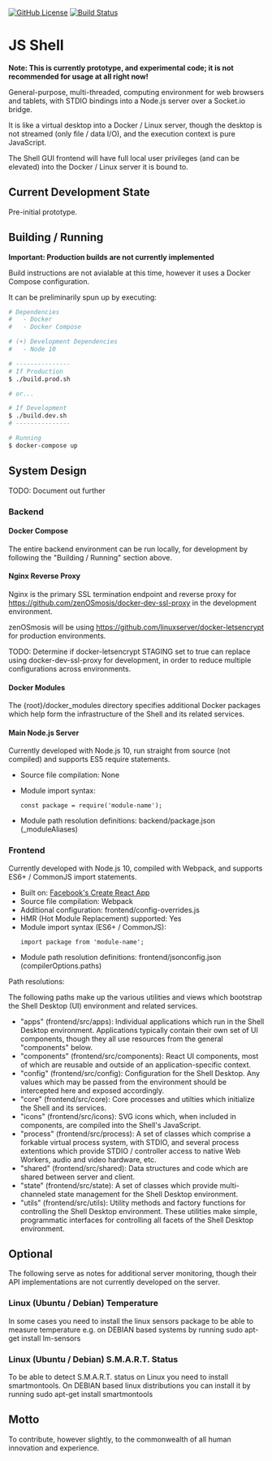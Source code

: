 [![GitHub License](https://img.shields.io/github/license/zenosmosis/js-shell)](https://raw.githubusercontent.com/zenOSmosis/js-shell/master/LICENSE.txt)
[![Build Status](https://travis-ci.com/zenOSmosis/js-shell.svg?branch=master)](https://travis-ci.com/zenOSmosis/js-shell)

# JS Shell

**Note: This is currently prototype, and experimental code; it is not recommended for usage at all right now!**


General-purpose, multi-threaded, computing environment for web browsers and tablets, with STDIO bindings into a Node.js server over a Socket.io bridge.

It is like a virtual desktop into a Docker / Linux server, though the desktop is not streamed (only file / data I/O), and the execution context is pure JavaScript.

The Shell GUI frontend will have full local user privileges (and can be elevated) into the Docker / Linux server it is bound to.

## Current Development State

Pre-initial prototype.

## Building / Running

**Important: Production builds are not currently implemented**

Build instructions are not avialable at this time, however it uses a Docker Compose configuration.

It can be preliminarily spun up by executing:

```bash
# Dependencies
#   - Docker
#   - Docker Compose

# (+) Development Dependencies
#   - Node 10

# ---------------
# If Production
$ ./build.prod.sh

# or...

# If Development
$ ./build.dev.sh
# ---------------

# Running
$ docker-compose up
```

## System Design

TODO: Document out further

### Backend

#### Docker Compose

The entire backend environment can be run locally, for development by following the "Building / Running" section above.

#### Nginx Reverse Proxy

Nginx is the primary SSL termination endpoint and reverse proxy for https://github.com/zenOSmosis/docker-dev-ssl-proxy in the development environment.

zenOSmosis will be using https://github.com/linuxserver/docker-letsencrypt for production environments.

TODO: Determine if docker-letsencrypt STAGING set to true can replace using docker-dev-ssl-proxy for development, in order to reduce multiple configurations across environments.

#### Docker Modules

The {root}/docker_modules directory specifies additional Docker packages which help form the infrastructure of the Shell and its related services.

#### Main Node.js Server

Currently developed with Node.js 10, run straight from source (not compiled) and supports ES5 require statements.

- Source file compilation: None
- Module import syntax:
  ```
  const package = require('module-name');
  ```

- Module path resolution definitions: backend/package.json (_moduleAliases)

### Frontend

Currently developed with Node.js 10, compiled with Webpack, and supports ES6+ / CommonJS import statements.

- Built on: [Facebook's Create React App](https://github.com/facebook/create-react-app)
- Source file compilation: Webpack
- Additional configuration: frontend/config-overrides.js
- HMR (Hot Module Replacement) supported: Yes
- Module import syntax (ES6+ / CommonJS):
  ```
  import package from 'module-name';
  ```
- Module path resolution definitions: frontend/jsonconfig.json (compilerOptions.paths)

Path resolutions:

The following paths make up the various utilities and views which bootstrap the Shell Desktop (UI) environment and related services.

- "apps" (frontend/src/apps): Individual applications which run in the Shell Desktop environment.  Applications typically contain their own set of UI components, though they all use resources from the general "components" below.
- "components" (frontend/src/components): React UI components, most of which are reusable and outside of an application-specific context.
- "config" (frontend/src/config): Configuration for the Shell Desktop.  Any values which may be passed from the environment should be intercepted here and exposed accordingly.
- "core" (frontend/src/core): Core processes and utilties which initialize the Shell and its services.
- "icons" (frontend/src/icons): SVG icons which, when included in components, are compiled into the Shell's JavaScript.
- "process" (frontend/src/process): A set of classes which comprise a forkable virtual process system, with STDIO, and several process extentions which provide STDIO / controller access to native Web Workers, audio and video hardware, etc.
- "shared" (frontend/src/shared): Data structures and code which are shared between server and client.
- "state" (frontend/src/state): A set of classes which provide multi-channeled state management for the Shell Desktop environment.
- "utils" (frontend/src/utils): Utility methods and factory functions for controlling the Shell Desktop environment.  These utilities make simple, programmatic interfaces for controlling all facets of the Shell Desktop environment.

## Optional
The following serve as notes for additional server monitoring, though their API implementations are not currently developed on the server.

### Linux (Ubuntu / Debian) Temperature
In some cases you need to install the linux sensors package to be able to measure temperature e.g. on DEBIAN based systems by running sudo apt-get install lm-sensors

### Linux (Ubuntu / Debian) S.M.A.R.T. Status
To be able to detect S.M.A.R.T. status on Linux you need to install smartmontools. On DEBIAN based linux distributions you can install it by running sudo apt-get install smartmontools

## Motto

To contribute, however slightly, to the commonwealth of all human innovation and experience.

